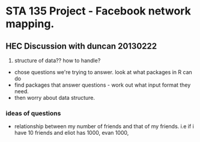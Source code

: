 STA 135 Project - Facebook network mapping.
=====

HEC Discussion with duncan 20130222
----
1. structure of data?? how to handle?
- chose questions we're trying to answer. look at what packages in R can do
- find packages that answer questions - work out what input format they need.
- then worry about data structure.

###  ideas of questions
- relationship between my number of friends and that of my friends. i.e if i have 10 friends and eliot has 1000, evan 1000,
